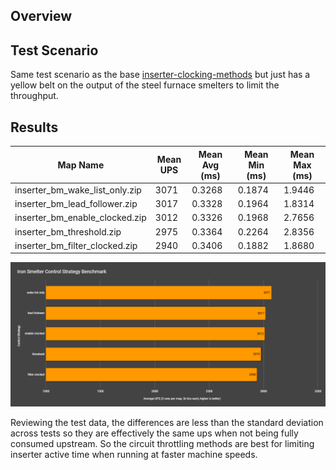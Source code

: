 ## Overview

## Test Scenario
Same test scenario as the base [inserter-clocking-methods](https://github.com/abucnasty/factorio-benchmarks/blob/master/benchmarks/inserter-clocking-methods/README.md) but just has a yellow belt on the output of the steel furnace smelters to limit the throughput.


## Results
| Map Name                          | Mean UPS | Mean Avg (ms) | Mean Min (ms) | Mean Max (ms) |
|----------------------------------|----------|----------------|----------------|----------------|
| inserter_bm_wake_list_only.zip   | 3071     | 0.3268         | 0.1874         | 1.9446         |
| inserter_bm_lead_follower.zip    | 3017     | 0.3328         | 0.1964         | 1.8314         |
| inserter_bm_enable_clocked.zip   | 3012     | 0.3326         | 0.1968         | 2.7656         |
| inserter_bm_threshold.zip        | 2975     | 0.3364         | 0.2264         | 2.8356         |
| inserter_bm_filter_clocked.zip   | 2940     | 0.3406         | 0.1882         | 1.8680         |

![benchmark_result_bar_graph_ups](./images/benchmark_result_bar_graph_ups.png)


Reviewing the test data, the differences are less than the standard deviation across tests so they are effectively the same ups when not being fully consumed upstream. So the circuit throttling methods are best for limiting inserter active time when running at faster machine speeds.